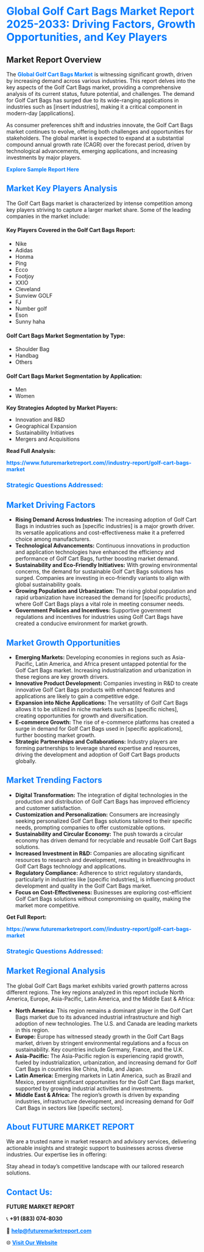 <h1 style="color: #007BFF;">Global Golf Cart Bags Market Report 2025-2033: Driving Factors, Growth Opportunities, and Key Players</h1>

<section id="overview">
<h2>Market Report Overview</h2>
<p>The <a href="https://www.futuremarketreport.com//industry-report/golf-cart-bags-market" style="color: #007BFF; text-decoration: none;"><strong>Global Golf Cart Bags Market</strong></a> is witnessing significant growth, driven by increasing demand across various industries. This report delves into the key aspects of the Golf Cart Bags market, providing a comprehensive analysis of its current status, future potential, and challenges. The demand for Golf Cart Bags has surged due to its wide-ranging applications in industries such as [insert industries], making it a critical component in modern-day [applications].</p>
<p>As consumer preferences shift and industries innovate, the Golf Cart Bags market continues to evolve, offering both challenges and opportunities for stakeholders. The global market is expected to expand at a substantial compound annual growth rate (CAGR) over the forecast period, driven by technological advancements, emerging applications, and increasing investments by major players.</p>
</section>

<section id="overview">
<p><a href="https://www.futuremarketreport.com//request-sample/reportId=83431" style="color: #007BFF; text-decoration: none;"><strong>Explore Sample Report Here</strong></a></p>
</section>

<section id="key-players">
<h2 style="color: #007BFF;">Market Key Players Analysis</h2>
<p>The Golf Cart Bags market is characterized by intense competition among key players striving to capture a larger market share. Some of the leading companies in the market include:</p>
<h4>Key Players Covered in the Golf Cart Bags Report:</h4>
<ul><li>Nike</li><li>Adidas</li><li>Honma</li><li>Ping</li><li>Ecco</li><li>Footjoy</li><li>XXIO</li><li>Cleveland</li><li>Sunview GOLF</li><li>FJ</li><li>Number golf</li><li>Eson</li><li>Sunny haha</li></ul>
<h4>Golf Cart Bags Market Segmentation by Type:</h4>
<ul><li>Shoulder Bag</li><li>Handbag</li><li>Others</li></ul>

<h4>Golf Cart Bags Market Segmentation by Application:</h4>
<ul><li>Men</li><li>Women</li></ul>
<p><strong>Key Strategies Adopted by Market Players:</strong></p>
<ul>
<li>Innovation and R&D</li>
<li>Geographical Expansion</li>
<li>Sustainability Initiatives</li>
<li>Mergers and Acquisitions</li>
</ul>
</section>

<section>
<p><strong>Read Full Analysis: </strong></p><a href="https://www.futuremarketreport.com//industry-report/golf-cart-bags-market" style="color: #007BFF; text-decoration: none;"><strong>https://www.futuremarketreport.com//industry-report/golf-cart-bags-market</strong></a>
<h3 style="color: #007BFF;">Strategic Questions Addressed:</h3>
</section>

<section id="driving-factors">
<h2 style="color: #007BFF;">Market Driving Factors</h2>
<ul>
<li><strong>Rising Demand Across Industries:</strong> The increasing adoption of Golf Cart Bags in industries such as [specific industries] is a major growth driver. Its versatile applications and cost-effectiveness make it a preferred choice among manufacturers.</li>
<li><strong>Technological Advancements:</strong> Continuous innovations in production and application technologies have enhanced the efficiency and performance of Golf Cart Bags, further boosting market demand.</li>
<li><strong>Sustainability and Eco-Friendly Initiatives:</strong> With growing environmental concerns, the demand for sustainable Golf Cart Bags solutions has surged. Companies are investing in eco-friendly variants to align with global sustainability goals.</li>
<li><strong>Growing Population and Urbanization:</strong> The rising global population and rapid urbanization have increased the demand for [specific products], where Golf Cart Bags plays a vital role in meeting consumer needs.</li>
<li><strong>Government Policies and Incentives:</strong> Supportive government regulations and incentives for industries using Golf Cart Bags have created a conducive environment for market growth.</li>
</ul>
</section>

<section id="growth-opportunities">
<h2 style="color: #007BFF;">Market Growth Opportunities</h2>
<ul>
<li><strong>Emerging Markets:</strong> Developing economies in regions such as Asia-Pacific, Latin America, and Africa present untapped potential for the Golf Cart Bags market. Increasing industrialization and urbanization in these regions are key growth drivers.</li>
<li><strong>Innovative Product Development:</strong> Companies investing in R&D to create innovative Golf Cart Bags products with enhanced features and applications are likely to gain a competitive edge.</li>
<li><strong>Expansion into Niche Applications:</strong> The versatility of Golf Cart Bags allows it to be utilized in niche markets such as [specific niches], creating opportunities for growth and diversification.</li>
<li><strong>E-commerce Growth:</strong> The rise of e-commerce platforms has created a surge in demand for Golf Cart Bags used in [specific applications], further boosting market growth.</li>
<li><strong>Strategic Partnerships and Collaborations:</strong> Industry players are forming partnerships to leverage shared expertise and resources, driving the development and adoption of Golf Cart Bags products globally.</li>
</ul>
</section>

<section id="trending-factors">
<h2 style="color: #007BFF;">Market Trending Factors</h2>
<ul>
<li><strong>Digital Transformation:</strong> The integration of digital technologies in the production and distribution of Golf Cart Bags has improved efficiency and customer satisfaction.</li>
<li><strong>Customization and Personalization:</strong> Consumers are increasingly seeking personalized Golf Cart Bags solutions tailored to their specific needs, prompting companies to offer customizable options.</li>
<li><strong>Sustainability and Circular Economy:</strong> The push towards a circular economy has driven demand for recyclable and reusable Golf Cart Bags solutions.</li>
<li><strong>Increased Investment in R&D:</strong> Companies are allocating significant resources to research and development, resulting in breakthroughs in Golf Cart Bags technology and applications.</li>
<li><strong>Regulatory Compliance:</strong> Adherence to strict regulatory standards, particularly in industries like [specific industries], is influencing product development and quality in the Golf Cart Bags market.</li>
<li><strong>Focus on Cost-Effectiveness:</strong> Businesses are exploring cost-efficient Golf Cart Bags solutions without compromising on quality, making the market more competitive.</li>
</ul>
</section>

<section>
<p><strong>Get Full Report: </strong></p><a href="https://www.futuremarketreport.com//industry-report/golf-cart-bags-market" style="color: #007BFF; text-decoration: none;"><strong>https://www.futuremarketreport.com//industry-report/golf-cart-bags-market</strong></a>
<h3 style="color: #007BFF;">Strategic Questions Addressed:</h3>
</section>


<section id="regional-analysis">
<h2 style="color: #007BFF;">Market Regional Analysis</h2>
<p>The global Golf Cart Bags market exhibits varied growth patterns across different regions. The key regions analyzed in this report include North America, Europe, Asia-Pacific, Latin America, and the Middle East & Africa:</p>
<ul>
<li><strong>North America:</strong> This region remains a dominant player in the Golf Cart Bags market due to its advanced industrial infrastructure and high adoption of new technologies. The U.S. and Canada are leading markets in this region.</li>
<li><strong>Europe:</strong> Europe has witnessed steady growth in the Golf Cart Bags market, driven by stringent environmental regulations and a focus on sustainability. Key countries include Germany, France, and the U.K.</li>
<li><strong>Asia-Pacific:</strong> The Asia-Pacific region is experiencing rapid growth, fueled by industrialization, urbanization, and increasing demand for Golf Cart Bags in countries like China, India, and Japan.</li>
<li><strong>Latin America:</strong> Emerging markets in Latin America, such as Brazil and Mexico, present significant opportunities for the Golf Cart Bags market, supported by growing industrial activities and investments.</li>
<li><strong>Middle East & Africa:</strong> The region’s growth is driven by expanding industries, infrastructure development, and increasing demand for Golf Cart Bags in sectors like [specific sectors].</li>
</ul>
</section>

<footer>
<h2 style="color: #007BFF;">About FUTURE MARKET REPORT</h2>
<p>We are a trusted name in market research and advisory services, delivering actionable insights and strategic support to businesses across diverse industries. Our expertise lies in offering:</p>

<p>Stay ahead in today’s competitive landscape with our tailored research solutions.</p>

<h2 style="color: #007BFF;">Contact Us:</h2>
<p><strong>FUTURE MARKET REPORT</strong></p>
<p>📞 <strong>+91 (883) 074-8030</strong></p>
<p>📧 <strong><a href="mailto:help@futuremarketreport.com" style="color: #007BFF;">help@futuremarketreport.com</a></strong></p>
<p>🌐 <strong><a href="https://www.futuremarketreport.com/" style="color: #007BFF;">Visit Our Website</a></strong></p>
</footer>